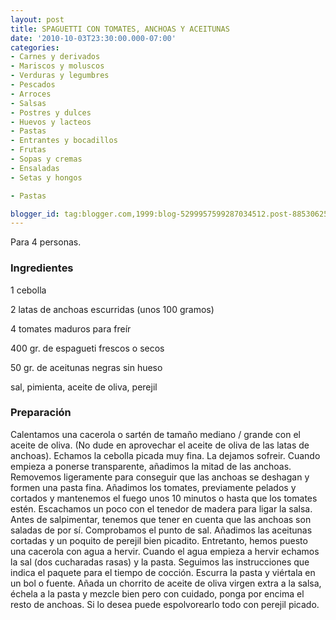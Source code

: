 ```yaml
---
layout: post
title: SPAGUETTI CON TOMATES, ANCHOAS Y ACEITUNAS
date: '2010-10-03T23:30:00.000-07:00'
categories:
- Carnes y derivados
- Mariscos y moluscos
- Verduras y legumbres
- Pescados
- Arroces
- Salsas
- Postres y dulces
- Huevos y lacteos
- Pastas
- Entrantes y bocadillos
- Frutas
- Sopas y cremas
- Ensaladas
- Setas y hongos

- Pastas

blogger_id: tag:blogger.com,1999:blog-5299957599287034512.post-8853062517412516054
---
```


Para 4 personas.

<h3>Ingredientes</h3>

1 cebolla

2 latas de anchoas escurridas (unos 100 gramos)

4 tomates maduros para freír

400 gr. de espagueti frescos o secos

50 gr. de aceitunas negras sin hueso

sal, pimienta, aceite de oliva, perejil

<h3>Preparación</h3>

Calentamos una cacerola o sartén de tamaño mediano / grande con el aceite de oliva. (No dude en aprovechar el aceite de oliva de las latas de anchoas). Echamos la cebolla picada muy fina. La dejamos sofreir. Cuando empieza a ponerse transparente, añadimos la mitad de las anchoas. Removemos ligeramente para conseguir que las anchoas se deshagan y formen una pasta fina. Añadimos los tomates, previamente pelados y cortados y mantenemos el fuego unos 10 minutos o hasta que los tomates estén. Escachamos un poco con el tenedor de madera para ligar la salsa. Antes de salpimentar, tenemos que tener en cuenta que las anchoas son saladas de por sí. Comprobamos el punto de sal. Añadimos las aceitunas cortadas y un poquito de perejil bien picadito. Entretanto, hemos puesto una cacerola con agua a hervir. Cuando el agua empieza a hervir echamos la sal (dos cucharadas rasas) y la pasta. Seguimos las instrucciones que indica el paquete para el tiempo de cocción. Escurra la pasta y viértala en un bol o fuente. Añada un chorrito de aceite de oliva virgen extra a la salsa, échela a la pasta y mezcle bien pero con cuidado, ponga por encima el resto de anchoas. Si lo desea puede espolvorearlo todo con perejil picado.

